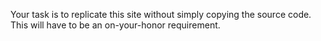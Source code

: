 Your task is to replicate this site without simply copying the source code. This will have to be an on-your-honor requirement.